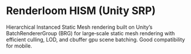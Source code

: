# Renderloom HISM (Unity SRP)

Hierarchical Instanced Static Mesh rendering built on Unity’s BatchRendererGroup (BRG) for large‑scale static mesh rendering with efficient culling, LOD, and  cbuffer gpu scene batching. Good compatibility for mobile.

